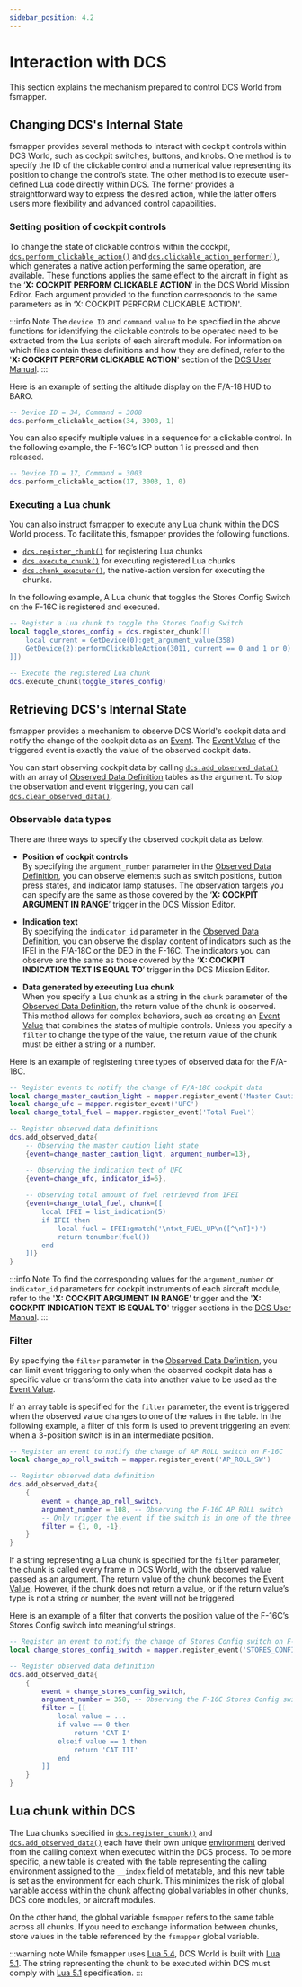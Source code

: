 ```yaml
---
sidebar_position: 4.2
---
```


# Interaction with DCS
This section explains the mechanism prepared to control DCS World from fsmapper.

## Changing DCS's Internal State
fsmapper provides several methods to interact with cockpit controls within DCS World, such as cockpit switches, buttons, and knobs.
One method is to specify the ID of the clickable control and a numerical value representing its position to change the control’s state. The other method is to execute user-defined Lua code directly within DCS. The former provides a straightforward way to express the desired action, while the latter offers users more flexibility and advanced control capabilities.

### Setting position of cockpit controls
To change the state of clickable controls within the cockpit, [`dcs.perform_clickable_action()`](/libs/dcs/dcs_perform_clickable_action) and [`dcs.clickable_action_performer()`](/libs/dcs/dcs_clickable_action_performer), which generates a native action performing the same operation, are available.
These functions applies the same effect to the aircraft in flight as the ‘**X: COCKPIT PERFORM CLICKABLE ACTION**’ in the DCS World Mission Editor. Each argument provided to the function corresponds to the same parameters as in ‘X: COCKPIT PERFORM CLICKABLE ACTION'. 

:::info Note
The `device ID` and `command value` to be specified in the above functions for identifying the clickable controls to be operated need to be extracted from the Lua scripts of each aircraft module. For information on which files contain these definitions and how they are defined, refer to the '**X: COCKPIT PERFORM CLICKABLE ACTION**' section of the [DCS User Manual](https://www.digitalcombatsimulator.com/en/downloads/documentation/dcs-user_manual_en/).
:::

Here is an example of setting the altitude display on the F/A-18 HUD to BARO.

```lua
-- Device ID = 34, Command = 3008
dcs.perform_clickable_action(34, 3008, 1)
```

You can also specify multiple values in a sequence for a clickable control. In the following example, the F-16C’s ICP button 1 is pressed and then released.

```lua
-- Device ID = 17, Command = 3003
dcs.perform_clickable_action(17, 3003, 1, 0)
```

### Executing a Lua chunk
You can also instruct fsmapper to execute any Lua chunk within the DCS World process. To facilitate this, fsmapper provides the following functions.

- [`dcs.register_chunk()`](/libs/dcs/dcs_register_chunk) for registering Lua chunks
- [`dcs.execute_chunk()`](/libs/dcs/dcs_execute_chunk) for executing registered Lua chunks
- [`dcs.chunk_executer()`](/libs/dcs/dcs_chunk_executer), the native-action version for executing the chunks.

In the following example, A Lua chunk that toggles the Stores Config Switch on the F-16C is registered and executed.

```lua
-- Register a Lua chunk to toggle the Stores Config Switch
local toggle_stores_config = dcs.register_chunk([[
    local current = GetDevice(0):get_argument_value(358)
    GetDevice(2):performClickableAction(3011, current == 0 and 1 or 0)
]])

-- Execute the registered Lua chunk
dcs.execute_chunk(toggle_stores_config)
```

## Retrieving DCS's Internal State

fsmapper provides a mechanism to observe DCS World's cockpit data and notify the change of the cockpit data as an [Event](/guide/event-action-mapping). The [Event Value](/guide/event-action-mapping#event) of the triggered event is exactly the value of the observed cockpit data.

You can start observing cockpit data by calling [`dcs.add_observed_data()`](/libs/dcs/dcs_add_observed_data) with an array of [Observed Data Definition](/libs/dcs/dcs_add_observed_data#observed-data-definition) tables as the argument. To stop the observation and event triggering, you can call [`dcs.clear_observed_data()`](/libs/dcs/dcs_clear_observed_data).

### Observable data types
There are three ways to specify the observed cockpit data as below.

- **Position of cockpit controls**<br/>
    By specifying the `argument_number` parameter in the [Observed Data Definition](/libs/dcs/dcs_add_observed_data#observed-data-definition), you can observe elements such as switch positions, button press states, and indicator lamp statuses. The observation targets you can specify are the same as those covered by the ‘**X: COCKPIT ARGUMENT IN RANGE**’ trigger in the DCS Mission Editor.

- **Indication text**<br/>
    By specifying the `indicator_id` parameter in the [Observed Data Definition](/libs/dcs/dcs_add_observed_data#observed-data-definition), you can observe the display content of indicators such as the IFEI in the F/A-18C or the DED in the F-16C. The indicators you can observe are the same as those covered by the ‘**X: COCKPIT INDICATION TEXT IS EQUAL TO**’ trigger in the DCS Mission Editor.

- **Data generated by executing Lua chunk**<br/>
    When you specify a Lua chunk as a string in the `chunk` parameter of the [Observed Data Definition](/libs/dcs/dcs_add_observed_data#observed-data-definition), the return value of the chunk is observed. This method allows for complex behaviors, such as creating an [Event Value](/guide/event-action-mapping#event) that combines the states of multiple controls.
    Unless you specify a `filter` to change the type of the value, the return value of the chunk must be either a string or a number.

Here is an example of registering three types of observed data for the F/A-18C.

```lua
-- Register events to notify the change of F/A-18C cockpit data
local change_master_caution_light = mapper.register_event('Master Caution Light')
local change_ufc = mapper.register_event('UFC')
local change_total_fuel = mapper.register_event('Total Fuel')

-- Register observed data definitions
dcs.add_observed_data{
    -- Observing the master caution light state
    {event=change_master_caution_light, argument_number=13},

    -- Observing the indication text of UFC
    {event=change_ufc, indicator_id=6},
    
    -- Observing total amount of fuel retrieved from IFEI
    {event=change_total_fuel, chunk=[[
        local IFEI = list_indication(5)
        if IFEI then
            local fuel = IFEI:gmatch('\ntxt_FUEL_UP\n([^\nT]*)')
            return tonumber(fuel())
        end
    ]]}
}
```

:::info Note
To find the corresponding values for the `argument_number` or `indicator_id` parameters for cockpit instruments of each aircraft module, 
refer to the '**X: COCKPIT ARGUMENT IN RANGE**' trigger and the '**X: COCKPIT INDICATION TEXT IS EQUAL TO**' trigger sections in the [DCS User Manual](https://www.digitalcombatsimulator.com/en/downloads/documentation/dcs-user_manual_en/).
:::


### Filter
By specifying the `filter` parameter in the [Observed Data Definition](/libs/dcs/dcs_add_observed_data#observed-data-definition), you can limit event triggering to only when the observed cockpit data has a specific value or transform the data into another value to be used as the [Event Value](/guide/event-action-mapping#event).

If an array table is specified for the `filter` parameter, the event is triggered when the observed value changes to one of the values in the table. 
In the following example, a filter of this form is used to prevent triggering an event when a 3-position switch is in an intermediate position.

```lua
-- Register an event to notify the change of AP ROLL switch on F-16C
local change_ap_roll_switch = mapper.register_event('AP_ROLL_SW')

-- Register observed data definition
dcs.add_observed_data{
    {
        event = change_ap_roll_switch,
        argument_number = 108, -- Observing the F-16C AP ROLL switch
        -- Only trigger the event if the switch is in one of the three stable positions
        filter = {1, 0, -1},
    }
}
```

If a string representing a Lua chunk is specified for the `filter` parameter, the chunk is called every frame in DCS World, with the observed value passed as an argument.
The return value of the chunk becomes the [Event Value](/guide/event-action-mapping#event).
However, if the chunk does not return a value, or if the return value’s type is not a string or number, the event will not be triggered.

Here is an example of a filter that converts the position value of the F-16C’s Stores Config switch into meaningful strings.

```lua
-- Register an event to notify the change of Stores Config switch on F-16C
local change_stores_config_switch = mapper.register_event('STORES_CONFIG_SW')

-- Register observed data definition
dcs.add_observed_data{
    {
        event = change_stores_config_switch,
        argument_number = 358, -- Observing the F-16C Stores Config switch
        filter = [[
            local value = ...
            if value == 0 then
                return 'CAT I'
            elseif value == 1 then
                return 'CAT III'
            end
        ]]
    }
}
```

## Lua chunk within DCS
The Lua chunks specified in [`dcs.register_chunk()`](/libs/dcs/dcs_register_chunk) and [`dcs.add_observed_data()`](/libs/dcs/dcs_add_observed_data) each have their own unique [environment](https://www.lua.org/manual/5.1/manual.html#2.9) derived from the calling context when executed within the DCS process.
To be more specific, a new table is created with the table representing the calling environment assigned to the `__index` field of metatable, and this new table is set as the environment for each chunk.
This minimizes the risk of global variable access within the chunk affecting global variables in other chunks, DCS core modules, or aircraft modules.

On the other hand, the global variable `fsmapper` refers to the same table across all chunks. 
If you need to exchange information between chunks, store values in the table referenced by the `fsmapper` global variable.

:::warning note
While fsmapper uses [Lua 5.4](https://www.lua.org/manual/5.4/manual.html), DCS World is built with [Lua 5.1](https://www.lua.org/manual/5.1/manual.html). The string representing the chunk to be executed within DCS must comply with [Lua 5.1](https://www.lua.org/manual/5.1/manual.html) specification.
:::
